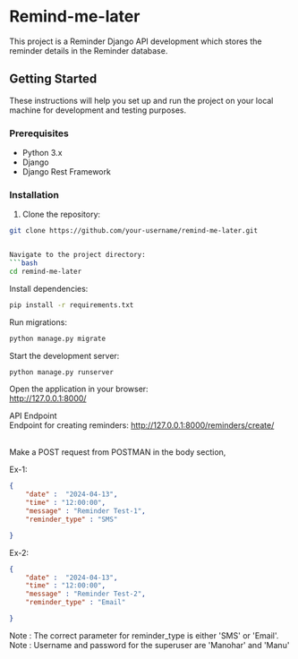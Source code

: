 # Remind-me-later

This project is a Reminder Django API development which stores the reminder details in the Reminder database.

## Getting Started

These instructions will help you set up and run the project on your local machine for development and testing purposes.

### Prerequisites

- Python 3.x
- Django
- Django Rest Framework

### Installation

1. Clone the repository:

 ```bash
 git clone https://github.com/your-username/remind-me-later.git


Navigate to the project directory:
```bash
cd remind-me-later
```

Install dependencies:
```bash
pip install -r requirements.txt
```

Run migrations:
```bash
python manage.py migrate
```

Start the development server:
```bash
python manage.py runserver
```

Open the application in your browser: 
<br> http://127.0.0.1:8000/

API Endpoint <br>
Endpoint for creating reminders: http://127.0.0.1:8000/reminders/create/

<br>
Make a POST request from POSTMAN in the body section,
<br>

Ex-1:
```json
{
    "date" :  "2024-04-13",
    "time" : "12:00:00",
    "message" : "Reminder Test-1",
    "reminder_type" : "SMS"

}
```


Ex-2:
```json
{
    "date" :  "2024-04-13",
    "time" : "12:00:00",
    "message" : "Reminder Test-2",
    "reminder_type" : "Email"

}
```

Note : The correct parameter for reminder_type is either 'SMS' or 'Email'.
Note : Username and password for the superuser are 'Manohar' and 'Manu'
